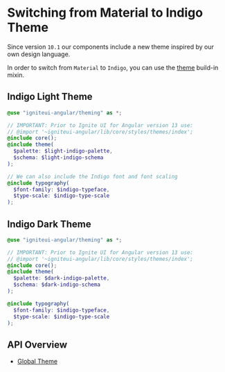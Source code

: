 # Switching from Material to Indigo Theme

Since version `10.1` our components include a new theme inspired by our own design language.

In order to switch from `Material` to `Indigo`, you can use the [theme]({environment:sassApiUrl}/index.html#mixin-theme) build-in mixin.

## Indigo Light Theme

```scss
@use "igniteui-angular/theming" as *;

// IMPORTANT: Prior to Ignite UI for Angular version 13 use:
// @import '~igniteui-angular/lib/core/styles/themes/index';
@include core();
@include theme(
  $palette: $light-indigo-palette, 
  $schema: $light-indigo-schema
);

// We can also include the Indigo font and font scaling
@include typography(
  $font-family: $indigo-typeface,
  $type-scale: $indigo-type-scale
);
```

## Indigo Dark Theme

```scss
@use "igniteui-angular/theming" as *;

// IMPORTANT: Prior to Ignite UI for Angular version 13 use:
// @import '~igniteui-angular/lib/core/styles/themes/index';
@include core();
@include theme(
  $palette: $dark-indigo-palette, 
  $schema: $dark-indigo-schema
);

@include typography(
  $font-family: $indigo-typeface,
  $type-scale: $indigo-type-scale
);
```

## API Overview

- [Global Theme]({environment:sassApiUrl}/index.html#mixin-theme)
